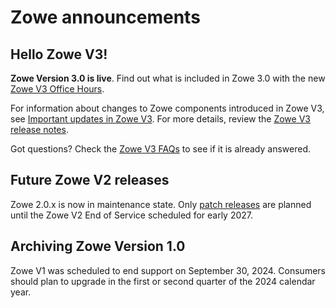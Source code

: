 # Zowe announcements

## Hello Zowe V3!

**Zowe Version 3.0 is live**. Find out what is included in Zowe 3.0 with the new [Zowe V3 Office Hours](../whats-new/zowe-v3-office-hours.md).

For information about changes to Zowe components introduced in Zowe V3, see [Important updates in Zowe V3](breaking-changes-v3.md). For more details, review the [Zowe V3 release notes](release-notes/v3_0_0.md).

Got questions? Check the [Zowe V3 FAQs](..//whats-new/zowe-v3-frequently-asked-questions.md) to see if it is already answered.

## Future Zowe V2 releases

Zowe 2.0.x is now in maintenance state. Only [patch releases](https://github.com/zowe/community/blob/master/Project%20Management/Schedule/Zowe%20PI%20%26%20Sprint%20Cadence.md#v2) are planned until the Zowe V2 End of Service scheduled for early 2027.

## Archiving Zowe Version 1.0

Zowe V1 was scheduled to end support on September 30, 2024. Consumers should plan to upgrade in the first or second quarter of the 2024 calendar year.
